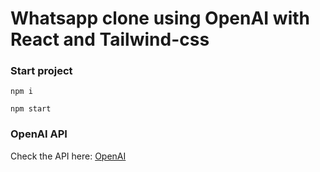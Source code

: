# Whatsapp clone using OpenAI with React and Tailwind-css

### Start project
`npm i`

`npm start`

### OpenAI API
Check the API here: [OpenAI](https://openai.com/blog/openai-api)
